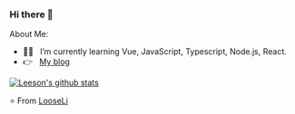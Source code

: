 ### Hi there 👋 

About Me: 

- :man_technologist: &nbsp; I’m currently learning Vue, JavaScript, Typescript, Node.js, React.
- :point_right: &nbsp; [My blog](https://www.looseli.top)

<a href="https://github.com/LooseLi/github-readme-stats"><img align="center" src="https://github-readme-stats.vercel.app/api?username=LooseLi&show_icons=true&include_all_commits=true&theme=onedark&hide_border=true&count_private=true" alt="Leeson's github stats" /></a>

⭐️ From [LooseLi](https://github.com/LooseLi)

<!--
**LooseLi/LooseLi** is a ✨ _special_ ✨ repository because its `README.md` (this file) appears on your GitHub profile.

Here are some ideas to get you started:

![Github Stats](https://github-readme-stats.vercel.app/api?username=LooseLi&show_icons=true&theme=dark&count_private=true&include_all_commits=true)

- 🔭 I’m currently working on ...
- 🌱 I’m currently learning ...
- 👯 I’m looking to collaborate on ...
- 🤔 I’m looking for help with ...
- 💬 Ask me about ...
- 📫 How to reach me: ...
- 😄 Pronouns: ...
- ⚡ Fun fact: ...
-->
